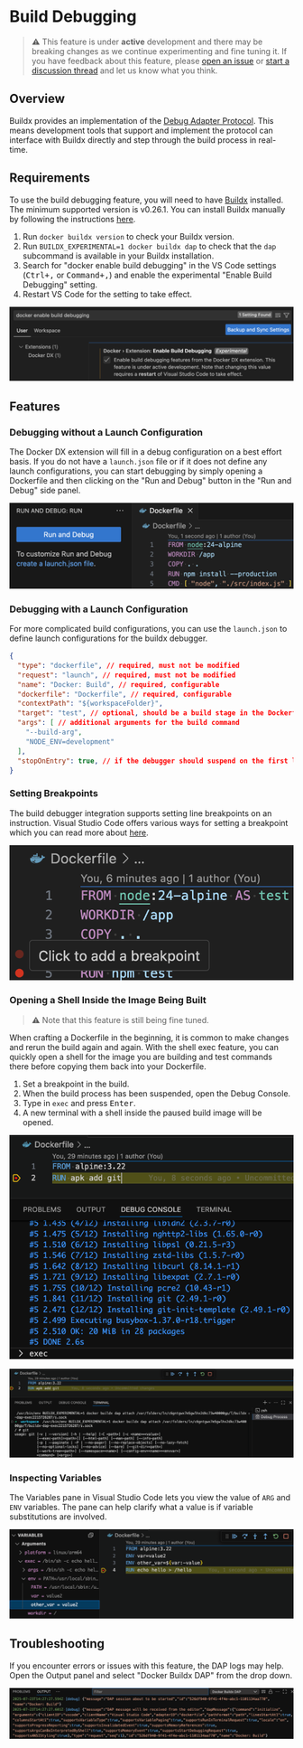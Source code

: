 # Build Debugging

> ⚠️ This feature is under **active** development and there may be breaking changes as we continue experimenting and fine tuning it. If you have feedback about this feature, please [open an issue](https://github.com/docker/vscode-extension/issues) or [start a discussion thread](https://github.com/docker/vscode-extension/discussions) and let us know what you think.

## Overview

Buildx provides an implementation of the [Debug Adapter Protocol](https://microsoft.github.io/debug-adapter-protocol/). This means development tools that support and implement the protocol can interface with Buildx directly and step through the build process in real-time.

## Requirements

To use the build debugging feature, you will need to have [Buildx](https://github.com/docker/buildx) installed. The minimum supported version is v0.26.1. You can install Buildx manually by following the instructions [here](https://github.com/docker/buildx?tab=readme-ov-file#manual-download). 

1. Run `docker buildx version` to check your Buildx version.
2. Run `BUILDX_EXPERIMENTAL=1 docker buildx dap` to check that the `dap` subcommand is available in your Buildx installation.
3. Search for "docker enable build debugging" in the VS Code settings (<kbd>Ctrl+,</kbd> or <kbd>Command+,</kbd>) and enable the experimental "Enable Build Debugging" setting.
4. Restart VS Code for the setting to take effect.

![Use the settings page to enable the build debugging feature](resources/debugging/settings.png)

## Features

### Debugging without a Launch Configuration

The Docker DX extension will fill in a debug configuration on a best effort basis. If you do not have a `launch.json` file or if it does not define any launch configurations, you can start debugging by simply opening a Dockerfile and then clicking on the "Run and Debug" button in the "Run and Debug" side panel.

![Use the "Run and Debug" button to launch a debug session without a launch.json file](resources/debugging/debug-without-config.png)

### Debugging with a Launch Configuration

For more complicated build configurations, you can use the `launch.json` to define launch configurations for the buildx debugger.

```json
{
  "type": "dockerfile", // required, must not be modified
  "request": "launch", // required, must not be modified
  "name": "Docker: Build", // required, configurable
  "dockerfile": "Dockerfile", // required, configurable
  "contextPath": "${workspaceFolder}",
  "target": "test", // optional, should be a build stage in the Dockerfile
  "args": [ // additional arguments for the build command
    "--build-arg",
    "NODE_ENV=development"
  ],
  "stopOnEntry": true, // if the debugger should suspend on the first line, defaults to false
}
```

### Setting Breakpoints

The build debugger integration supports setting line breakpoints on an instruction. Visual Studio Code offers various ways for setting a breakpoint which you can read more about [here](https://code.visualstudio.com/docs/debugtest/debugging#_breakpoints).

![Add breakpoints by clicking on the left side of the editor](resources/debugging/add-breakpoints.png)

### Opening a Shell Inside the Image Being Built

> ⚠️ Note that this feature is still being fine tuned.

When crafting a Dockerfile in the beginning, it is common to make changes and rerun the build again and again. With the shell exec feature, you can quickly open a shell for the image you are building and test commands there before copying them back into your Dockerfile.

1. Set a breakpoint in the build.
2. When the build process has been suspended, open the Debug Console.
3. Type in `exec` and press <kbd>Enter</kbd>.
4. A new terminal with a shell inside the paused build image will be opened.

![Run exec in the Debug Console to open a terminal](resources/debugging/debug-exec-invoke.png)

![The opened terminal can be interfaced with for debugging in real-time](resources/debugging/debug-exec-shell.png)

### Inspecting Variables

The Variables pane in Visual Studio Code lets you view the value of `ARG` and `ENV` variables. The pane can help clarify what a value is if variable substitutions are involved.

![The opened terminal can be interfaced with for debugging in real-time](resources/debugging/variables.png)

## Troubleshooting

If you encounter errors or issues with this feature, the DAP logs may help. Open the Output panel and select "Docker Buildx DAP" from the drop down.

![The opened terminal can be interfaced with for debugging in real-time](resources/debugging/dap-logs.png)
